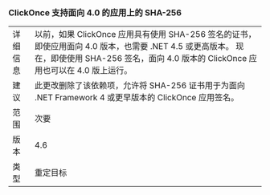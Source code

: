 ### <a name="clickonce-supports-sha-256-on-40-targeted-apps"></a>ClickOnce 支持面向 4.0 的应用上的 SHA-256

|   |   |
|---|---|
|详细信息|以前，如果 ClickOnce 应用具有使用 SHA-256 签名的证书，即使应用面向 4.0 版本，也需要 .NET 4.5 或更高版本。 现在，即使使用 SHA-256 签名，面向 4.0 版本的 ClickOnce 应用也可以在 4.0 版上运行。|
|建议|此更改删除了该依赖项，允许将 SHA-256 证书用于为面向 .NET Framework 4 或更早版本的 ClickOnce 应用签名。|
|范围|次要|
|版本|4.6|
|类型|重定目标|

